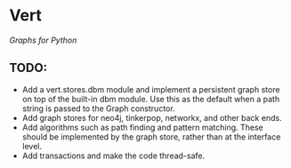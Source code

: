 # Vert
*Graphs for Python*
 
## TODO:

* Add a vert.stores.dbm module and implement a persistent graph store
  on top of the built-in dbm module. Use this as the default when a path string
  is passed to the Graph constructor.
* Add graph stores for neo4j, tinkerpop, networkx, and other back ends.
* Add algorithms such as path finding and pattern matching. These should be
  implemented by the graph store, rather than at the interface level.
* Add transactions and make the code thread-safe.
